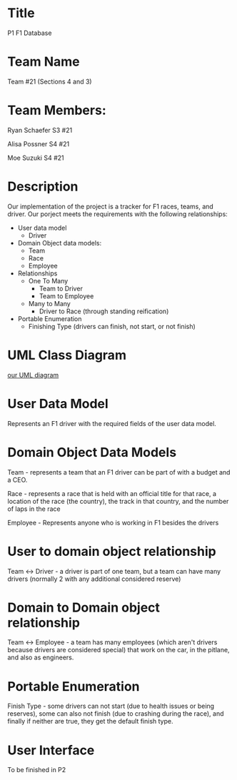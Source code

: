 # Title

P1 F1 Database

# Team Name 
Team #21 (Sections 4 and 3)

# Team Members:
Ryan Schaefer S3 #21

Alisa Possner S4 #21

Moe Suzuki S4 #21

# Description
Our implementation of the project is a tracker for F1 races, teams, and driver. Our porject meets the requirements with the following relationships:

- User data model 
  - Driver
- Domain Object data models:
  - Team
  - Race
  - Employee
- Relationships
  - One To Many
    - Team to Driver
    - Team to Employee
  - Many to Many
    - Driver to Race (through standing reification)
- Portable Enumeration
  - Finishing Type (drivers can finish, not start, or not finish)

# UML Class Diagram

[our UML diagram](./db_design_final_project_UML.pdf)

# User Data Model

Represents an F1 driver with the required fields of the user data model.

# Domain Object Data Models

Team - represents a team that an F1 driver can be part of with a budget and a CEO.

Race - represents a race that is held with an official title for that race, a location of the race (the country), the track in that country, and the number of laps in the race

Employee - Represents anyone who is working in F1 besides the drivers

# User to domain object relationship

Team <-> Driver - a driver is part of one team, but a team can have many drivers (normally 2 with any additional considered reserve)

# Domain to Domain object relationship

Team <-> Employee - a team has many employees (which aren't drivers because drivers are considered special) that work on the car, in the pitlane, and also as engineers.

# Portable Enumeration

Finish Type - some drivers can not start (due to health issues or being reserves), some can also not finish (due to crashing during the race), and finally if neither are true, they get the default finish type.

# User Interface

To be finished in P2


